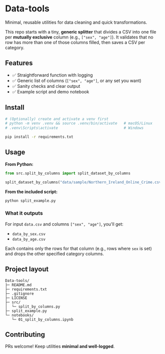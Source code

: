 # Data-tools

Minimal, reusable utilities for data cleaning and quick transformations.

This repo starts with a tiny, **generic splitter** that divides a CSV into one file per
**mutually exclusive** column (e.g., `["sex", "age"]`). It validates that no row
has more than one of those columns filled, then saves a CSV per category.

## Features
- ✅ Straightforward function with logging
- ✅ Generic list of columns (`["sex", "age"]`, or any set you want)
- ✅ Sanity checks and clear output
- ✅ Example script and demo notebook

## Install
```bash
# (Optionally) create and activate a venv first
# python -m venv .venv && source .venv/bin/activate   # macOS/Linux
# .venv\Scripts\activate                              # Windows

pip install -r requirements.txt
```

## Usage
**From Python:**
```python
from src.split_by_columns import split_dataset_by_columns

split_dataset_by_columns("data/sample/Northern_Ireland_Online_Crime.csv", ["sex", "age"])
```

**From the included script:**
```bash
python split_example.py
```

### What it outputs
For input `data.csv` and columns `["sex", "age"]`, you'll get:
- `data_by_sex.csv`
- `data_by_age.csv`

Each contains only the rows for that column (e.g., rows where `sex` is set)
and drops the other specified category columns.

## Project layout
```
Data-tools/
├─ README.md
├─ requirements.txt
├─ .gitignore
├─ LICENSE
├─ src/
│  └─ split_by_columns.py
├─ split_example.py
└─ notebooks/
   └─ 01_split_by_columns.ipynb
```

## Contributing
PRs welcome! Keep utilities **minimal and well-logged**.
